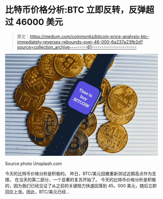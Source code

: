 # 比特币价格分析:BTC 立即反转，反弹超过 46000 美元

> 原文：<https://medium.com/coinmonks/bitcoin-price-analysis-btc-immediately-reverses-rebounds-over-46-000-6a237a23fb2d?source=collection_archive---------61----------------------->

![](img/cc3ae31af5713f2bf2b57c62a7e353dd.png)

Source photo Unsplash.com

今天的比特币价格分析是积极的。
昨日，BTC/美元回撤重新测试近期高点作为支撑。
在当天的第二部分，一个显著的复苏开始了。
今天的比特币价格分析是积极的，因为我们已经见证了从之前的关键阻力快速回落到 45，000 美元，随后立即回应上涨。因此，BTC/美元已经…